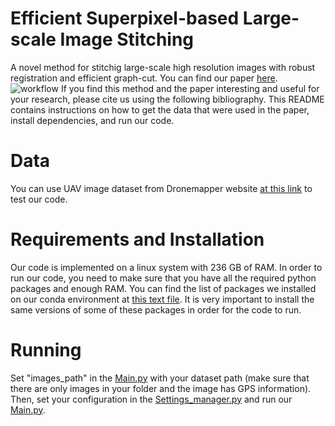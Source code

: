# Efficient Superpixel-based Large-scale Image Stitching
A novel method for stitchig large-scale high resolution images with robust registration and efficient graph-cut.
You can find our paper [here](https://github.com/).
![workflow](https://github.com/wzx123wzx/Large-scale-image-stitching/assets/71632237/7feada35-d139-4ba4-b373-4dea14dec6a0)
If you find this method and the paper interesting and useful for your research, please cite us using the following bibliography.
This README contains instructions on how to get the data that were used in the paper, install dependencies, and run our code.
# Data
You can use UAV image dataset from Dronemapper website [at this link](https://dronemapper.com/sample_data/) to test our code.
# Requirements and Installation
Our code is implemented on a linux system with 236 GB of RAM.
In order to run our code, you need to make sure that you have all the required python packages and enough RAM. 
You can find the list of packages we installed on our conda environment at [this text file](requirements.txt). 
It is very important to install the same versions of some of these packages in order for the code to run.
# Running
Set "images_path" in the [Main.py](Main.py) with your dataset path (make sure that there are only images in your folder and the image has GPS information).
Then, set your configuration in the [Settings_manager.py](Settings_manager.py) and run our [Main.py](Main.py).
